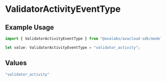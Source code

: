 # ValidatorActivityEventType

## Example Usage

```typescript
import { ValidatorActivityEventType } from "@avalabs/avacloud-sdk/models/components";

let value: ValidatorActivityEventType = "validator_activity";
```

## Values

```typescript
"validator_activity"
```